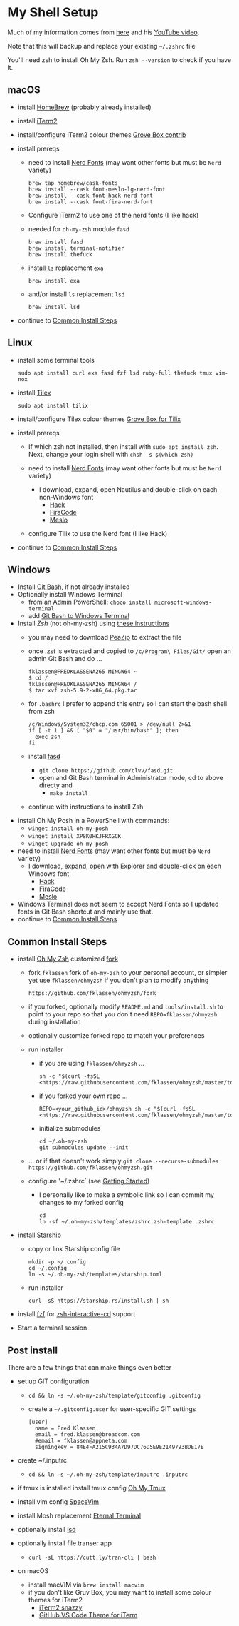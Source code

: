 My Shell Setup
==============

Much of my information comes from [here](https://www.bretfisher.com/shell/) and his [YouTube video](https://www.youtube.com/watch?v=KeSIJQEinJA).

Note that this will backup and replace your existing `~/.zshrc` file

You'll need zsh to install Oh My Zsh. Run `zsh --version` to check if you have it.

macOS
-----

* install [HomeBrew](https://brew.sh/) (probably already installed)
* install [iTerm2](https://www.iterm2.com/)
* install/configure iTerm2 colour themes [Grove Box contrib](https://github.com/gruvbox-community/gruvbox-contrib)
* install prereqs
  * need to install [Nerd Fonts](https://www.nerdfonts.com) (may want other fonts but must be `Nerd` variety)

    ```shell
    brew tap homebrew/cask-fonts
    brew install --cask font-meslo-lg-nerd-font
    brew install --cask font-hack-nerd-font
    brew install --cask font-fira-nerd-font
    ```

  * Configure iTerm2 to use one of the nerd fonts (I like hack)
  * needed for `oh-my-zsh` module `fasd`

    ```shell
    brew install fasd
    brew install terminal-notifier
    brew install thefuck
    ```

  * install `ls` replacement `exa`

    ```shell
    brew install exa
    ```

  * and/or install `ls` replacement `lsd`

    ```shell
    brew install lsd
    ```

* continue to [Common Install Steps](#common-install-steps)

Linux
-----

* install some terminal tools

  ```(shell)
  sudo apt install curl exa fasd fzf lsd ruby-full thefuck tmux vim-nox
  ```

* install [Tilex](https://gnunn1.github.io/tilix-web/)

  ```shell
  sudo apt install tilix
  ```

* install/configure Tilex colour themes [Grove Box for Tilix](https://github.com/MichaelThessel/tilix-gruvbox)
* install prereqs
  * If which zsh not installed, then install with `sudo apt install zsh`. Next, change your login shell with `chsh -s $(which zsh)`

  * need to install [Nerd Fonts](https://www.nerdfonts.com) (may want other fonts but must be `Nerd` variety)
    * I download, expand, open Nautilus and double-click on each non-Windows font
      * [Hack](https://github.com/ryanoasis/nerd-fonts/releases/download/v2.3.3/Hack.zip)
      * [FiraCode](https://github.com/ryanoasis/nerd-fonts/releases/download/v2.3.3/FiraCode.zip)
      * [Meslo](https://github.com/ryanoasis/nerd-fonts/releases/download/v2.3.3/Meslo.zip)
  * configure Tilix to use the Nerd font (I like Hack)

* continue to [Common Install Steps](#common-install-steps)

Windows
-------

* Install [Git Bash](https://www.atlassian.com/git/tutorials/git-bash), if not already installed
* Optionally install Windows Terminal
  * from an Admin PowerShell: `choco install microsoft-windows-terminal`
  * add [Git Bash to Windows Terminal](https://linuxhint.com/add-git-bash-windows-terminal/)
* Install _Zsh_ (not oh-my-zsh) using [these instructions](https://dominikrys.com/posts/zsh-in-git-bash-on-windows/)
  * you may need to download [PeaZip](https://peazip.github.io/zst-compressed-file-format.html) to extract the file
  * once .zst is extracted and copied to `/c/Program\ Files/Git/` open an admin Git Bash and do ...

    ```(shell)
    fklassen@FREDKLASSENA265 MINGW64 ~
    $ cd /
    fklassen@FREDKLASSENA265 MINGW64 /
    $ tar xvf zsh-5.9-2-x86_64.pkg.tar
    ```

  * for `.bashrc` I prefer to append this entry so I can start the bash shell from zsh

    ```(shell)
    /c/Windows/System32/chcp.com 65001 > /dev/null 2>&1
    if [ -t 1 ] && [ "$0" = "/usr/bin/bash" ]; then
      exec zsh
    fi
    ```

  * install [fasd]()
    * `git clone https://github.com/clvv/fasd.git`
    * open and Git Bash terminal in Administrator mode, cd to above directy and
      * `make install`
  * continue with instructions to install Zsh
* install Oh My Posh in a PowerShell with commands:
  * `winget install oh-my-posh`
  * `winget install XP8K0HKJFRXGCK`
  * `winget upgrade oh-my-posh`
* need to install [Nerd Fonts](https://www.nerdfonts.com) (may want other fonts but must be `Nerd` variety)
  * I download, expand, open with Explorer and double-click on each Windows font
    * [Hack](https://github.com/ryanoasis/nerd-fonts/releases/download/v2.3.3/Hack.zip)
    * [FiraCode](https://github.com/ryanoasis/nerd-fonts/releases/download/v2.3.3/FiraCode.zip)
    * [Meslo](https://github.com/ryanoasis/nerd-fonts/releases/download/v2.3.3/Meslo.zip)
* Windows Terminal does not seem to accept Nerd Fonts so I updated fonts in Git Bash shortcut and mainly use that.
* continue to [Common Install Steps](#common-install-steps)

Common Install Steps
--------------------

* install [Oh My Zsh](https://ohmyz.sh/) customized [fork](https://github.com/fklassen/ohmyzsh)
  * fork `fklassen` fork of `oh-my-zsh` to your personal account, or simpler yet use `fklassen/ohmyzsh` if you don't plan to modify anything

    ```shell
    https://github.com/fklassen/ohmyzsh/fork
    ```

  * if you forked, optionally modify `README.md` and `tools/install.sh` to point to your repo so that you don't need `REPO=fklassen/ohmyzsh` during installation
  * optionally customize forked repo to match your preferences
  * run installer
    * if you are using `fklassen/ohmyzsh` ...

      ```shell
      sh -c "$(curl -fsSL <https://raw.githubusercontent.com/fklassen/ohmyzsh/master/tools/install.sh>)"
      ```

    * if you forked your own repo ...

      ```shell
      REPO=<your_github_id>/ohmyzsh sh -c "$(curl -fsSL <https://raw.githubusercontent.com/fklassen/ohmyzsh/master/tools/install.sh>)"
      ```

    * initialize submodules

      ```(shell)
      cd ~/.oh-my-zsh
      git submodules update --init
      ```

  * ... or if that doesn't work simply `git clone --recurse-submodules https://github.com/fklassen/ohmyzsh.git`
  * configure '~/.zshrc` (see [Getting Started](https://github.com/ohmyzsh/ohmyzsh/wiki#getting-started))
    * I personally like to make a symbolic link so I can commit my changes to my forked config

      ```(shell)
      cd
      ln -sf ~/.oh-my-zsh/templates/zshrc.zsh-template .zshrc
      ```

* install [Starship](https://starship.rs)
  * copy or link Starship config file

    ```(shell)
    mkdir -p ~/.config
    cd ~/.config
    ln -s ~/.oh-my-zsh/templates/starship.toml
    ```

  * run installer

    ```(shell)
    curl -sS https://starship.rs/install.sh | sh
    ```

* install [fzf](https://github.com/junegunn/fzf#installation) for [zsh-interactive-cd](https://github.com/fklassen/ohmyzsh/tree/master/plugins/zsh-interactive-cd) support
* Start a terminal session

Post install
------------

There are a few things that can make things even better

* set up GIT configuration
  * `cd && ln -s ~/.oh-my-zsh/template/gitconfig .gitconfig`
  * create a `~/.gitconfig.user` for user-specific GIT settings

    ```(shell)
    [user]
      name = Fred Klassen
      email = fred.klassen@broadcom.com
      #email = fklassen@appneta.com
      signingkey = 84E4FA215C934A7D97DC76D5E9E2149793BDE17E
    ```

* create ~/.inputrc
  * `cd && ln -s ~/.oh-my-zsh/template/inputrc .inputrc`
* if tmux is installed install tmux config [Oh My Tmux](https://github.com/gpakosz/.tmux)
* install vim config [SpaceVim](https://spacevim.org/)
* install Mosh replacement [Eternal Terminal](https://eternalterminal.dev/)
* optionally install [lsd](https://github.com/Peltoche/lsd)
* optionally install file transer app
  * `curl -sL https://cutt.ly/tran-cli | bash`
* on macOS
  * install macVIM via `brew install macvim`
  * if you don't like Gruv Box, you may want to install some colour themes for iTerm2
    * [iTerm2 snazzy](https://github.com/sindresorhus/iterm2-snazzy)
    * [GitHub VS Code Theme for iTerm](https://github.com/cdalvaro/github-vscode-theme-iterm)
